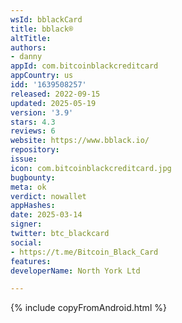```yaml
---
wsId: bblackCard
title: bblack®
altTitle: 
authors:
- danny
appId: com.bitcoinblackcreditcard
appCountry: us
idd: '1639508257'
released: 2022-09-15
updated: 2025-05-19
version: '3.9'
stars: 4.3
reviews: 6
website: https://www.bblack.io/
repository: 
issue: 
icon: com.bitcoinblackcreditcard.jpg
bugbounty: 
meta: ok
verdict: nowallet
appHashes: 
date: 2025-03-14
signer: 
twitter: btc_blackcard
social:
- https://t.me/Bitcoin_Black_Card
features: 
developerName: North York Ltd

---
```


{% include copyFromAndroid.html %}
